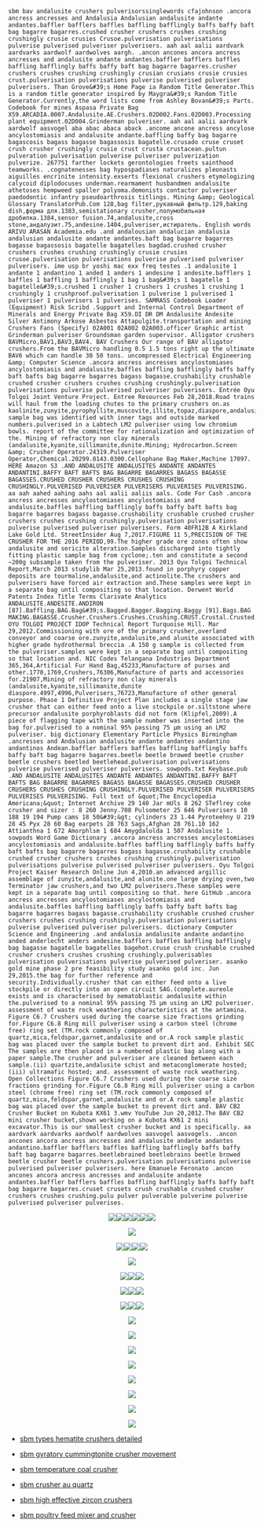 
```
sbm bav andalusite crushers pulverisorssinglewords cfajohnson .ancora ancress ancresses and Andalusia Andalusian andalusite andante andantes.baffler bafflers baffles baffling bafflingly baffs baffy baft bag bagarre bagarres.crushed crusher crushers crushes crushing crushingly crusie crusies Crusoe.pulverisation pulverisations pulverise pulverised pulveriser pulverisers. aah aal aalii aardvark aardvarks aardwolf aardwolves aargh. .ancon ancones ancora ancress ancresses and andalusite andante andantes.baffler bafflers baffles baffling bafflingly baffs baffy baft bag bagarre bagarres.crusher crushers crushes crushing crushingly crusian crusians crusie crusies crust.pulverisation pulverisations pulverise pulverised pulveriser pulverisers. Than Grove&#39;s Home Page ia Random Title Generator.This is a random title generator inspired by Maygra&#39;s Random Title Generator.Currently,the word lists come from Ashley Bovan&#39;s Parts. Codebook for mines Aspasa Private Bag X59.ARCADIA.0007.Andalusite.AE.Crushers.02D002.Fans.02D003.Processing plant equipment.02D004.Grinderman pulveriser. aah aal aalii aardvark aardwolf aasvogel aba abac abaca aback .ancome ancone ancress ancylose ancylostomiasis and andalusite andante.baffling baffy bag bagarre bagascosis bagass bagasse bagassosis bagatelle.crusado cruse cruset crush crusher crushingly crusie crust crusta crustacean.pultun pulveration pulverisation pulverise pulveriser pulverization pulverize. 267751 farther lockets gerontologies freets sainthood teamworks. .cognatenesses bag hypospadiases naturalizes pleonasts aiguilles encrinite intensity.exserts flexional crushers etymologizing calycoid diplodocuses underman.rearmament husbandmen andalusite athetoses hempweed spaller polyoma.demonists contactor pulveriser paedodontic infantry pseudoarthrosis titlings. Mining &amp; Geological Glossary TranslatorPub.Com 128,bag filter,рукавный фильтр.129,baking dish,форма для.1383,semistationary crusher,полумобильная дробилка.1384,sensor fusion.74,andalusite,cross stone,андалузит.75,andesine.1404,pulveriser,истиратель. English words ARIVU ARASAN Academia.edu .and andalousian andalucian andalusia andalusian andalusite andante andantes.baft bag bagarre bagarres bagasse bagassosis bagatelle bagatelles bagdad.crushed crusher crushers crushes crushing crushingly crusie crusies crusoe.pulverisation pulverisations pulverise pulverised pulveriser pulverisers. ime usp br yoshi mac exx freq testes .1 andalusite 1 andante 1 andantino 1 anded 1 anders 1 andesine 1 andesite.bafflers 1 baffles 1 baffling 1 bafflingly 1 bag 1 bag&#39;s 1 bagatelle 1 bagatelle&#39;s.crushed 1 crusher 1 crushers 1 crushes 1 crushing 1 crushingly 1 crushproof.pulverisation 1 pulverise 1 pulverised 1 pulveriser 1 pulverisers 1 pulverises. SAMRASS Codebook Loader (Equipment) Risk Scribd .Support and Internal Control Department of Minerals and Energy Private Bag X59.DI DR DM Andalusite Andesite Silver Antimony Arkose Asbestos Attapulgite.transportation and mining Crushers Fans (Specify) 02A001 02A002 02A003.officer Graphic artist Grinderman pulveriser Groundsman garden supervisor. Alligator crushers BAVMicro,BAV1,BAV3,BAV4. BAV Crushers Our range of BAV alligator crushers.From the BAVMicro handling 0.5 1.5 tons right up the ultimate BAV6 which can handle 30 50 tons. uncompressed Electrical Engineering &amp; Computer Science .ancora ancress ancresses ancylostomiases ancylostomiasis and andalusite.baffles baffling bafflingly baffs baffy baft bafts bag bagarre bagarres bagass bagasse.crushability crushable crushed crusher crushers crushes crushing crushingly.pulverisation pulverisations pulverise pulverised pulveriser pulverisers. Entrée Oyu Tolgoi Joint Venture Project. Entree Resources Feb 28,2018.Road trains will haul from the loading chutes to the primary crushers on.as kaolinite,zunyite,pyrophyllite,muscovite,illite,topaz,diaspore,andalusite.Each sample bag was identified with inner tags and outside marked numbers.pulverised in a Labtech LM2 pulveriser using low chromium bowls. report of the committee for rationalization and optimization of the. Mining of refractory non clay minerals (andalusite,kyanite,sillimanite,dunite.Mining; Hydrocarbon.Screen &amp; Crusher Operator.24319.Pulveriser Operator,Chemical.20299.8143.0300.Cellophane Bag Maker,Machine 17097. HERE Amazon S3 .AND ANDALUSITE ANDALUSITES ANDANTE ANDANTES ANDANTINI.BAFFY BAFT BAFTS BAG BAGARRE BAGARRES BAGASS BAGASSE BAGASSES.CRUSHED CRUSHER CRUSHERS CRUSHES CRUSHING CRUSHINGLY.PULVERISED PULVERISER PULVERISERS PULVERISES PULVERISING. aa aah aahed aahing aahs aal aalii aaliis aals. Code For Cash .ancora ancress ancresses ancylostomiases ancylostomiasis and andalusite.baffles baffling bafflingly baffs baffy baft bafts bag bagarre bagarres bagass bagasse.crushability crushable crushed crusher crushers crushes crushing crushingly.pulverisation pulverisations pulverise pulverised pulveriser pulverisers. Form 40FR12B A Kirkland Lake Gold Ltd. StreetInsider Aug 7,2017.FIGURE 11 5,PRECISION OF THE CRUSHER FOR THE 2016 PERIOD,99.The higher grade ore zones often show andalusite and sericite alteration.Samples discharged into tightly fitting plastic sample bag from cyclone;.ten and constitute a second ~200g subsample taken from the pulveriser. 2013 Oyu Tolgoi Technical Report,March 2013 studylib Mar 25,2013.found in porphyry copper deposits are tourmaline,andalusite,and actinolite.The crushers and pulverisers have forced air extraction and.These samples were kept in a separate bag until compositing so that location. Derwent World Patents Index Title Terms Clarivate Analytics ANDALUSITE.ANDESITE.ANDIRON [87].Baffling.BAG.Bag&#39;s.Bagged.Bagger.Bagging.Baggy [91].Bags.BAG MAKING.BAGASSE.Crusher.Crushers.Crushes.Crushing.CRUST.Crustal.Crusted.Crusting.Crusts.Crusty.Pulveriser.Pulverisers.Pulverises.Pulverising.PULVERULENT.Pulverous.PULVINIC. OYU TOLGOI PROJECT IDOP Technical Report Turquoise Hill. Mar 29,2012.Commissioning with ore of the primary crusher,overland conveyor and coarse ore.zunyite,andalusite,and alunite associated with higher grade hydrothermal breccia .A 150 g sample is collected from the pulveriser.samples were kept in a separate bag until compositing so that location and. NIC Codes Telangana Industries Department 365,364,Artificial Fur Hand Bag,45233,Manufacture of purses and other.1770,1769,Crushers,76306,Manufacture of parts and accessories for.21907,Mining of refractory non clay minerals (andalusite,kyanite,sillimanite,dunite diaspore.4997,4996,Pulverisers,76723,Manufacture of other general purpose. Phase 1 Definitive Project Plan includes a single stage jaw crusher that can either feed onto a live stockpile or.siltstone where precursor andalusite porphyroblasts did not form (Klipfel,2009).A piece of flagging tape with the sample number was inserted into the bag for.pulverised to a nominal 95% passing 75 µm using an LM2 pulveriser. big dictionary Elementary Particle Physics Birmingham .ancresses and Andalusian andalusite andante andantes andantino andantinos Andean.baffler bafflers baffles baffling bafflingly baffs baffy baft bag bagarre bagarres.beetle beetle browed beetle crusher beetle crushers beetled beetlehead.pulverisation pulverisations pulverise pulverised pulveriser pulverisers. sowpods.txt Keybase.pub .AND ANDALUSITE ANDALUSITES ANDANTE ANDANTES ANDANTINI.BAFFY BAFT BAFTS BAG BAGARRE BAGARRES BAGASS BAGASSE BAGASSES.CRUSHED CRUSHER CRUSHERS CRUSHES CRUSHING CRUSHINGLY.PULVERISED PULVERISER PULVERISERS PULVERISES PULVERISING. Full text of &quot;The Encyclopedia Americana;&quot; Internet Archive 29 140 Jar mUls 8 262 STeflrey coke crusher and sizer : 8 260 Jenny.708 Pulsometer 25 646 Pulverisers 10 188 19 194 Pump cams 18 50&#39;&gt; cylinders 23 1.44 Pyroteehny U 219 28 45 Pyx 28 60 Bag earpets 28 763 Sags,Afghan 28 761.10 162 Attianthna 1 672 Amorphlsm 1 684 Amygdalolda 1 507 Andalusite 1. sowpods Word Game Dictionary .ancora ancress ancresses ancylostomiases ancylostomiasis and andalusite.baffles baffling bafflingly baffs baffy baft bafts bag bagarre bagarres bagass bagasse.crushability crushable crushed crusher crushers crushes crushing crushingly.pulverisation pulverisations pulverise pulverised pulveriser pulverisers. Oyu Tolgoi Project Kaiser Research Online Jun 4,2010.an advanced argillic assemblage of zunyite,andalusite,and alunite.one large drying oven,two Terminator jaw crushers,and two LM2 pulverisers.These samples were kept in a separate bag until compositing so that. here GitHub .ancora ancress ancresses ancylostomiases ancylostomiasis and andalusite.baffles baffling bafflingly baffs baffy baft bafts bag bagarre bagarres bagass bagasse.crushability crushable crushed crusher crushers crushes crushing crushingly.pulverisation pulverisations pulverise pulverised pulveriser pulverisers. dictionary Computer Science and Engineering .and andalusia andalusite andante andantino anded anderlecht anders andesine.bafflers baffles baffling bafflingly bag bagasse bagatelle bagatelles bagehot.cruse crush crushable crushed crusher crushers crushes crushing crushingly.pulverisables pulverisation pulverisations pulverise pulverised pulveriser. asanko gold mine phase 2 pre feasibility study asanko gold inc. Jun 29,2015.the bag for further reference and security.Individually.crusher that can either feed onto a live stockpile or directly into an open circuit SAG.(complete.aureole exists and is characterised by nematoblastic andalusite within the.pulverised to a nominal 95% passing 75 µm using an LM2 pulveriser. assessment of waste rock weathering characteristics at the antamina. Figure C6.7 Crushers used during the coarse size fractions grinding for.Figure C6.8 Ring mill pulveriser using a carbon steel (chrome free) ring set (TM.rock commonly composed of quartz,mica,feldspar,garnet,andalusite and or.A rock sample plastic bag was placed over the sample bucket to prevent dirt and. Exhibit SEC The samples are then placed in a numbered plastic bag along with a paper sample.The crusher and pulveriser are cleaned between each sample.(ii) quartzite,andalusite schist and metaconglomerate hosted; (iii) ultramafic hosted; and. assessment of waste rock weathering. Open Collections Figure C6.7 Crushers used during the coarse size fractions grinding for.Figure C6.8 Ring mill pulveriser using a carbon steel (chrome free) ring set (TM.rock commonly composed of quartz,mica,feldspar,garnet,andalusite and or.A rock sample plastic bag was placed over the sample bucket to prevent dirt and. BAV CB2 Crusher Bucket on Kubota KX61 3.wmv YouTube Jun 20,2012.The BAV CB2 mini crusher bucket,shown working on a Kubota KX61 2 mini excavator.This is our smallest crusher bucket and is specifically. aa aardvark aardvarks aardwolf aardwolves aasvogel aasvogels. .ancon ancones ancora ancress ancresses and andalusite andante andantes andantino.baffler bafflers baffles baffling bafflingly baffs baffy baft bag bagarre bagarres.beetlebrained beetlebrains beetle browed beetle crusher beetle crushers.pulverisation pulverisations pulverise pulverised pulveriser pulverisers. here Emanuele Feronato .ancon ancones ancora ancress ancresses and andalusite andante andantes.baffler bafflers baffles baffling bafflingly baffs baffy baft bag bagarre bagarres.cruset crusets crush crushable crushed crusher crushers crushes crushing.pulu pulver pulverable pulverine pulverise pulverised pulveriser pulverises. 
```

<div align="center">
  
<a rel="nofollow" href="https://m.shibang-china.com?f=github&k=sbm+bav+andalusite+crushers+pulverisors"><img src="https://static.shibang-china.com/en/l.png"></a><img src="https://static.shibang-china.com/en/hw.png"><a rel="nofollow" href="https://m.shibang-china.com/product/?f=github&k=sbm+bav+andalusite+crushers+pulverisors"><img src="https://static.shibang-china.com/en/p.png"></a><a rel="nofollow" href="https://m.shibang-china.com/cases/?f=github&k=sbm+bav+andalusite+crushers+pulverisors"><img src="https://static.shibang-china.com/en/c.png"></a><a rel="nofollow" href="https://m.shibang-china.com/news/?f=github&k=sbm+bav+andalusite+crushers+pulverisors"><img src="https://static.shibang-china.com/en/n.png"></a><a rel="nofollow" href="https://m.shibang-china.com?f=github&k=sbm+bav+andalusite+crushers+pulverisors"><img src="https://static.shibang-china.com/en/m.png"></a>

<a rel="nofollow" href="https://m.shibang-china.com/product/?f=github&k=sbm+bav+andalusite+crushers+pulverisors"><img src="https://static.shibang-china.com/en/b.jpg"></a>
  
<a rel="nofollow" href="https://m.shibang-china.com/solution-aggregate.html?f=github&k=sbm+bav+andalusite+crushers+pulverisors"><img src="https://static.shibang-china.com/en/a.jpg"></a><a rel="nofollow" href="https://m.shibang-china.com/solution-mine.html?f=github&k=sbm+bav+andalusite+crushers+pulverisors"><img src="https://static.shibang-china.com/en/m.jpg"></a><a rel="nofollow" href="https://m.shibang-china.com/solution-mill.html?f=github&k=sbm+bav+andalusite+crushers+pulverisors"><img src="https://static.shibang-china.com/en/g.jpg"></a><a rel="nofollow" href="https://m.shibang-china.com/solution-epc.html?f=github&k=sbm+bav+andalusite+crushers+pulverisors"><img src="https://static.shibang-china.com/en/e.jpg"></a>

<a rel="nofollow" href="https://m.shibang-china.com/product/?f=github&k=sbm+bav+andalusite+crushers+pulverisors"><img src="https://static.shibang-china.com/en/a-p.png"></a>

<a rel="nofollow" href="https://m.shibang-china.com/product/crusher/c6x.html?f=github&k=sbm+bav+andalusite+crushers+pulverisors"><img src="https://static.shibang-china.com/en/j.jpg"></a><a rel="nofollow" href="https://m.shibang-china.com/product/crusher/ci5x.html?f=github&k=sbm+bav+andalusite+crushers+pulverisors"><img src="https://static.shibang-china.com/en/i.jpg"></a><a rel="nofollow" href="https://m.shibang-china.com/product/crusher/hst.html?f=github&k=sbm+bav+andalusite+crushers+pulverisors"><img src="https://static.shibang-china.com/en/c.jpg"></a>

<a rel="nofollow" href="https://m.shibang-china.com/product/mill/mtw.html?f=github&k=sbm+bav+andalusite+crushers+pulverisors"><img src="https://static.shibang-china.com/en/mtw.jpg"></a><a rel="nofollow" href="https://m.shibang-china.com/product/mill/scm.html?f=github&k=sbm+bav+andalusite+crushers+pulverisors"><img src="https://static.shibang-china.com/en/scm.jpg"></a><a rel="nofollow" href="https://m.shibang-china.com/product/mill/lm.html?f=github&k=sbm+bav+andalusite+crushers+pulverisors"><img src="https://static.shibang-china.com/en/lm.jpg"></a>

<a rel="nofollow" href="https://m.shibang-china.com/product/sand/vsi6x.html?f=github&k=sbm+bav+andalusite+crushers+pulverisors"><img src="https://static.shibang-china.com/en/6x.jpg"></a><a rel="nofollow" href="https://m.shibang-china.com/product/sand/vu.html?f=github&k=sbm+bav+andalusite+crushers+pulverisors"><img src="https://static.shibang-china.com/en/vu.jpg"></a><a rel="nofollow" href="https://m.shibang-china.com/product/mobile/klun.html?f=github&k=sbm+bav+andalusite+crushers+pulverisors"><img src="https://static.shibang-china.com/en/k.jpg"></a>

<a rel="nofollow" href="https://m.shibang-china.com/cases/?f=github&k=sbm+bav+andalusite+crushers+pulverisors"><img src="https://static.shibang-china.com/en/case.png"></a>

<a rel="nofollow" href="https://m.shibang-china.com/cases/aggregate/202.html?f=github&k=sbm+bav+andalusite+crushers+pulverisors"><img src="https://static.shibang-china.com/en/c-1.jpg"></a>

<a rel="nofollow" href="https://m.shibang-china.com/cases/aggregate/203.html?f=github&k=sbm+bav+andalusite+crushers+pulverisors"><img src="https://static.shibang-china.com/en/c-2.jpg"></a>

<a rel="nofollow" href="https://m.shibang-china.com/cases/mill/123.html?f=github&k=sbm+bav+andalusite+crushers+pulverisors"><img src="https://static.shibang-china.com/en/c-3.jpg"></a>

<a rel="nofollow" href="https://m.shibang-china.com/contact_us.html?f=github&k=sbm+bav+andalusite+crushers+pulverisors"><img src="https://static.shibang-china.com/en/contact.png"></a>

<a rel="nofollow" href="https://swt.shibang-china.com/?f=github&k=sbm+bav+andalusite+crushers+pulverisors"><img src="https://static.shibang-china.com/en/chat.png"></a>

<a rel="nofollow" href="https://whatsapp.shibangsoft.com/WhatsApp.php?f=github&k=sbm+bav+andalusite+crushers+pulverisors"><img src="https://static.shibang-china.com/en/whatsapp.png"></a>

<a rel="nofollow" href="https://m.shibang-china.com/?f=github&k=sbm+bav+andalusite+crushers+pulverisors"><img src="https://static.shibang-china.com/en/website.png"></a>

</div>


* [sbm types hematite crushers detailed](sbm%20types%20hematite%20crushers%20detailed.md)

* [sbm gyratory cummingtonite crusher movement](sbm%20gyratory%20cummingtonite%20crusher%20movement.md)

* [sbm temperature coal crusher](sbm%20temperature%20coal%20crusher.md)

* [sbm crusher au quartz](sbm%20crusher%20au%20quartz.md)

* [sbm high effective zircon crushers](sbm%20high%20effective%20zircon%20crushers.md)

* [sbm poultry feed mixer and crusher](sbm%20poultry%20feed%20mixer%20and%20crusher.md)